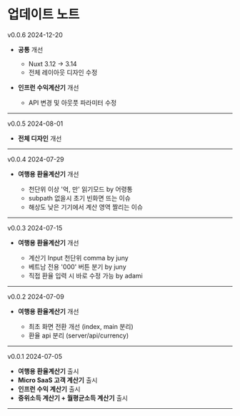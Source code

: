 # 업데이트 노트

<div class="flex items-center justify-between">
    <span>v0.0.6</span> <span class="text-xs text-gray-400">2024-12-20</span>
</div>

- **공통** 개선

  - Nuxt 3.12 -> 3.14
  - 전체 레이아웃 디자인 수정

- **인프런 수익계산기** 개선

  - API 변경 및 아웃풋 파라미터 수정

<hr class="mt-0 mb-3">

<div class="flex items-center justify-between">
    <span>v0.0.5</span> <span class="text-xs text-gray-400">2024-08-01</span>
</div>

- **전체 디자인** 개선

<hr class="mt-0 mb-3">

<div class="flex items-center justify-between">
    <span>v0.0.4</span> <span class="text-xs text-gray-400">2024-07-29</span>
</div>

- **여행용 환율계산기** 개선

  - 천단위 이상 '억, 만' 읽기모드 <span class="text-gray-400">by 어령통</span>
  - subpath 없을시 초기 빈화면 뜨는 이슈
  - 해상도 낮은 기기에서 계산 영역 짤리는 이슈

<hr class="mt-0 mb-3">

<div class="flex items-center justify-between">
    <span>v0.0.3</span> <span class="text-xs text-gray-400">2024-07-15</span>
</div>

- **여행용 환율계산기** 개선

  - 계산기 Input 천단위 comma <span class="text-gray-400">by juny</span>
  - 베트남 전용 '000' 버튼 분기 <span class="text-gray-400">by juny</span>
  - 직접 환율 입력 시 바로 수정 가능 <span class="text-gray-400">by adami</span>

<hr class="mt-0 mb-3">

<div class="flex items-center justify-between">
    <span>v0.0.2</span> <span class="text-xs text-gray-400">2024-07-09</span>
</div>

- **여행용 환율계산기** 개선

  - 최초 화면 전환 개선 (index, main 분리)
  - 환율 api 분리 (server/api/currency)

<hr class="mt-0 mb-3">

<div class="flex items-center justify-between">
    <span>v0.0.1</span> <span class="text-xs text-gray-400">2024-07-05</span>
</div>

- **여행용 환율계산기** 출시
- **Micro SaaS 고객 계산기** 출시
- **인프런 수익 계산기** 출시
- **중위소득 계산기 + 월평균소득 계산기** 출시

<hr class="mt-0 mb-3">
